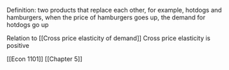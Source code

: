 Definition:
two products that replace each other, for example, hotdogs and hamburgers, when the price of hamburgers goes up, the demand for hotdogs go up

Relation to [[Cross price elasticity of demand]]
Cross price elasticity is positive

[[Econ 1101]] [[Chapter 5]] 